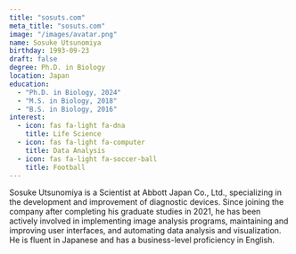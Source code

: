 ```yaml
---
title: "sosuts.com"
meta_title: "sosuts.com"
image: "/images/avatar.png"
name: Sosuke Utsunomiya
birthday: 1993-09-23
draft: false
degree: Ph.D. in Biology
location: Japan
education:
  - "Ph.D. in Biology, 2024"
  - "M.S. in Biology, 2018"
  - "B.S. in Biology, 2016"
interest:
  - icon: fas fa-light fa-dna
    title: Life Science
  - icon: fas fa-light fa-computer
    title: Data Analysis
  - icon: fas fa-light fa-soccer-ball
    title: Football
---
```


Sosuke Utsunomiya is a Scientist at Abbott Japan Co., Ltd., specializing in the development and improvement of diagnostic devices. Since joining the company after completing his graduate studies in 2021, he has been actively involved in implementing image analysis programs, maintaining and improving user interfaces, and automating data analysis and visualization. He is fluent in Japanese and has a business-level proficiency in English.
